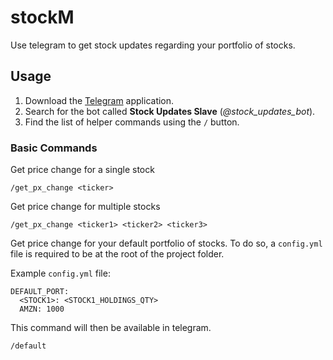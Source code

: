 # stockM

Use telegram to get stock updates regarding your portfolio of stocks.

## Usage

1. Download the [Telegram][1] application.
2. Search for the bot called **Stock Updates Slave** (*@stock_updates_bot*).
3. Find the list of helper commands using the `/` button.

### Basic Commands

Get price change for a single stock
```
/get_px_change <ticker>
```

Get price change for multiple stocks
```
/get_px_change <ticker1> <ticker2> <ticker3>
```

Get price change for your default portfolio of stocks. To do so, a `config.yml` file is required to be at the root of the project folder.

Example `config.yml` file:
```
DEFAULT_PORT:
  <STOCK1>: <STOCK1_HOLDINGS_QTY>
  AMZN: 1000
```

This command will then be available in telegram.
```
/default
```

[1]: https://telegram.org/